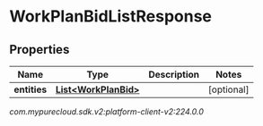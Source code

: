 # WorkPlanBidListResponse


## Properties

| Name | Type | Description | Notes |
| ------------ | ------------- | ------------- | ------------- |
| **entities** | [**List&lt;WorkPlanBid&gt;**](WorkPlanBid) |  |  [optional] |




_com.mypurecloud.sdk.v2:platform-client-v2:224.0.0_
